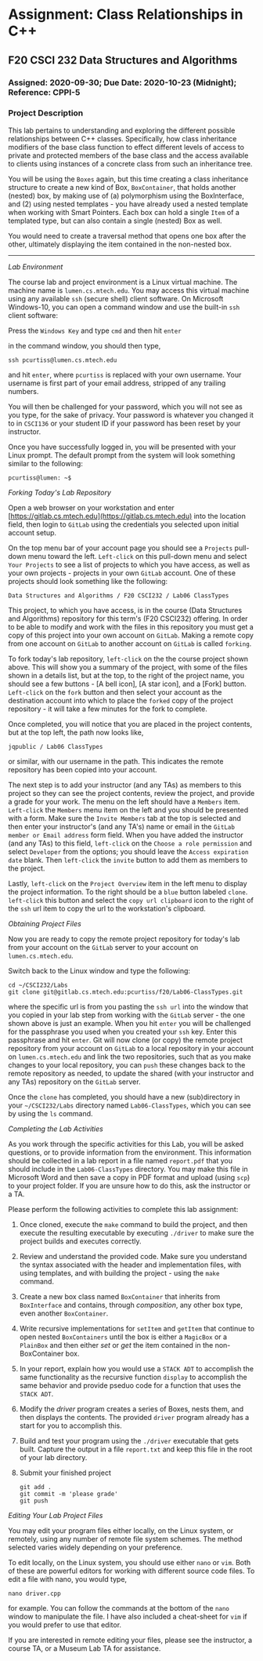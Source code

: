 # Assignment: Class Relationships in C++
## F20 CSCI 232 Data Structures and Algorithms
### Assigned: 2020-09-30; Due Date: 2020-10-23 (Midnight); Reference: CPPI-5

### Project Description

This lab pertains to understanding and exploring the different possible relationships between C++ classes. Specifically, how class inheritance modifiers of the base class function to effect different levels of access to private and protected members of the base class and the access available to clients using instances of a concrete class from such an inheritance tree. 

You will be using the `Boxes` again, but this time creating a class inheritance structure to create a new kind of Box, `BoxContainer`, that holds another (nested) box, by making use of (a) polymorphism using the BoxInterface, and (2) using nested templates - you have already used a nested template when working with Smart Pointers. Each box can hold a single `Item` of a templated type, but can also contain a single (nested) Box as well. 

You would need to create a traversal method that opens one box after the other, ultimately displaying the item contained in the non-nested box.

---

_Lab Environment_

The course lab and project environment is a Linux virtual machine. The machine name is `lumen.cs.mtech.edu`. You may access this virtual machine using any available `ssh` (secure shell) client software. On Microsoft Windows-10, you can open a command window and use the built-in `ssh` client software:

Press the `Windows Key` and type `cmd` and then hit `enter`

in the command window, you should then type,

`ssh pcurtiss@lumen.cs.mtech.edu`

and hit `enter`, where `pcurtiss` is replaced with your own username. Your username is first part of your email address, stripped of any trailing numbers. 

You will then be challenged for your password, which you will not see as you type, for the sake of privacy. Your password is whatever you changed it to in `CSCI136` or your student ID if your password has been reset by your instructor. 

Once you have successfully logged in, you will be presented with your Linux prompt. The default prompt from the system will look something similar to the following: 

`pcurtiss@lumen: ~$`

_Forking Today's Lab Repository_

Open a web browser on your workstation and enter [https://gitlab.cs.mtech.edu](https://gitlab.cs.mtech.edu) into the location field, then login to `GitLab` using the credentials you selected upon initial account setup.

On the top menu bar of your account page you should see a `Projects` pull-down menu toward the left. `Left-click` on this pull-down menu and select `Your Projects` to see a list of projects to which you have access, as well as your own projects - projects in your own `GitLab` account. One of these projects should look something like the following:

```
Data Structures and Algorithms / F20 CSCI232 / Lab06 ClassTypes
```

This project, to which you have access, is in the course (Data Structures and Algorithms) repository for this term's (F20 CSCI232) offering. In order to be able to modify and work with the files in this repository you must get a copy of this project into your own account on `GitLab`. Making a remote copy from one account on `GitLab` to another account on `GitLab` is called `forking`. 

To fork today's lab repository, `left-click` on the the course project shown above. This will show you a summary of the project, with some of the files shown in a details list, but at the top, to the right of the project name, you should see a few buttons - [A bell icon], [A star icon], and a [Fork] button. `Left-click` on the `fork` button and then select your account as the destination account into which to place the `forked` copy of the project repository - it will take a few minutes for the fork to complete. 

Once completed, you will notice that you are placed in the project contents, but at the top left, the path now looks like,

```
jqpublic / Lab06 ClassTypes
```

or similar, with our username in the path. This indicates the remote repository has been copied into your account. 

The next step is to add your instructor (and any TAs) as members to this project so they can see the project contents, review the project, and provide a grade for your work. The menu on the left should have a `Members` item. `Left-click` the `Members` menu item on the left and you should be presented with a form. Make sure the `Invite Members` tab at the top is selected and then enter your instructor's (and any TA's) name or email in the `GitLab member or Email address` form field. When you have added the instructor (and any TAs) to this field, `left-click` on the `Choose a role permission` and select `Developer` from the options; you should leave the `Access expiration date` blank. Then `left-click` the `invite` button to add them as members to the project. 

Lastly, `left-click` on the `Project Overview` item in the left menu to display the project information. To the right should be a `blue` button labeled `clone`. `left-click` this button and select the `copy url clipboard` icon to the right of the `ssh` url item to copy the url to the workstation's clipboard. 

_Obtaining Project Files_

Now you are ready to copy the remote project repository for today's lab from your account on the `GitLab` server to your account on `lumen.cs.mtech.edu`. 

Switch back to the Linux window and type the following: 

```
cd ~/CSCI232/Labs
git clone git@gitlab.cs.mtech.edu:pcurtiss/f20/Lab06-ClassTypes.git
```

where the specific url is from you pasting the `ssh url` into the window that you copied in your lab step from working with the `GitLab` server - the one shown above is just an example. When you hit `enter` you will be challenged for the passphrase you used when you created your `ssh` key. Enter this passphrase and hit `enter`. Git will now clone (or copy) the remote project repository from your account on `GitLab` to a local repository in your account on `lumen.cs.mtech.edu` and link the two repositories, such that as you make changes to your local repository, you can `push` these changes back to the remote repository as needed, to update the shared (with your instructor and any TAs) repository on the `GitLab` server. 

Once the `clone` has completed, you should have a new (sub)directory in your `~/CSCI232/Labs` directory named `Lab06-ClassTypes`, which you can see by using the `ls` command. 

_Completing the Lab Activities_

As you work through the specific activities for this Lab, you will be asked questions, or to provide information from the environment. This information should be collected in a lab report in a file named `report.pdf` that you should include in the `Lab06-ClassTypes` directory. You may make this file in Microsoft Word and then save a copy in PDF format and upload (using `scp`) to your project folder. If you are unsure how to do this, ask the instructor or a TA. 

Please perform the following activities to complete this lab assignment: 

1. Once cloned, execute the `make` command to build the project, and then execute the resulting executable by executing `./driver` to make sure the project builds and executes correctly. 

1. Review and understand the provided code. Make sure you understand the syntax associated with the header and implementation files, with using templates, and with building the project - using the `make` command. 

1. Create a new box class named `BoxContainer` that inherits from `BoxInterface` and contains, through _composition_, any other box type, even another `BoxContainer`. 

1. Write recursive implementations for `setItem` and `getItem` that continue to open nested `BoxContainers` until the box is either a `MagicBox` or a `PlainBox` and then either _set_ or _get_ the item contained in the non-BoxContainer box. 

1. In your report, explain how you would use a `STACK ADT` to accomplish the same functionality as the recursive function `display` to accomplish the same behavior and provide pseduo code for a function that uses the `STACK ADT`. 

1. Modify the _driver_ program creates a series of Boxes, nests them, and then displays the contents. The provided `driver` program already has a start for you to accomplish this. 

1. Build and test your program using the `./driver` executable that gets built. Capture the output in a file `report.txt` and keep this file in the root of your lab directory.

14. Submit your finished project

    ```
    git add .  
    git commit -m 'please grade'  
    git push  
    ```

_Editing Your Lab Project Files_

You may edit your program files either locally, on the Linux system, or remotely, using any number of remote file system schemes. The method selected varies widely depending on your preference. 

To edit locally, on the Linux system, you should use either `nano` or `vim`. Both of these are powerful editors for working with different source code files. To edit a file with nano, you would type, 

```
nano driver.cpp
``` 

for example. You can follow the commands at the bottom of the `nano` window to manipulate the file. I have also included a cheat-sheet for `vim` if you would prefer to use that editor. 

If you are interested in remote editing your files, please see the instructor, a course TA, or a Museum Lab TA for assistance. 
